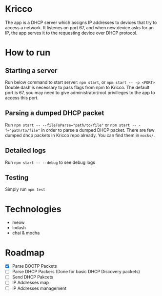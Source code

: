 # Kricco
The app is a DHCP server which assigns IP addresses to devices that try to access a network. It listenes on port 67, and when new device asks for an IP, the app serves it to the requesting device over DHCP protocol.

# How to run

## Starting a server
Run below command to start server:
`npm start`, or `npm start -- -p <PORT>`
Double dash is necessary to pass flags from npm to Kricco.
The default port is 67, you may need to give administrator/root privilleges to the app to access this port.

## Parsing a dumped DHCP packet
Run `npm start -- --fileToParse="path/to/file"` or `npm start -- -f="path/to/file"` in order to parse a dumped DHCP packet. There are few dumped dhcp packets in Kricco repo already. You can find them in `mocks/`.

## Detailed logs
Run `npm start -- --debug` to see debug logs

## Testing
Simply run `npm test`

# Technologies
 - meow
 - lodash
 - chai & mocha

 # Roadmap
 - [X] Parse BOOTP Packets
 - [ ] Parse DHCP Packers (Done for basic DHCP Discovery packets)
 - [ ] Send DHCP Pakcets
 - [ ] IP Addresses map
 - [ ] IP Addresses management